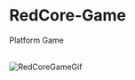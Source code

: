 # RedCore-Game
Platform Game
<br>
<br>

![RedCoreGameGif](https://user-images.githubusercontent.com/29264116/83608891-2436e700-a586-11ea-89bd-c9e8fe4ffad1.gif)

